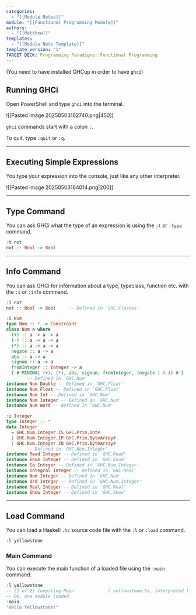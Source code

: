 ```yaml
---
categories:
  - "[[Module Notes]]"
module: "[[Functional Programming Module]]"
authors:
  - "[[Matthew]]"
templates:
  - "[[Module Note Template]]"
template_version: "1"
TARGET DECK: Programming Paradigms::Functional Programming
---
```

(You need to have installed GHCup in order to have `ghci`)
## Running GHCi

Open PowerShell and type `ghci` into the terminal.

![[Pasted image 20250503162740.png|450]]

`ghci` commands start with a colon `:`.

To quit, type `:quit` or `:q`.

---

## Executing Simple Expressions

You type your expression into the console, just like any other interpreter.

![[Pasted image 20250503164014.png|200]]

---

## Type Command

You can ask GHCi what the type of an expression is using the `:t` or `:type` command.

```Haskell
:t not
not :: Bool -> Bool
```

 ---
## Info Command

You can ask GHCi for information about a type, typeclass, function etc. with the `:i` or `:info` command.

```Haskell
:i not
not :: Bool -> Bool     -- Defined in `GHC.Classes'
```

```Haskell
:i Num
type Num :: * -> Constraint
class Num a where
  (+) :: a -> a -> a
  (-) :: a -> a -> a
  (*) :: a -> a -> a
  negate :: a -> a
  abs :: a -> a
  signum :: a -> a
  fromInteger :: Integer -> a
  {-# MINIMAL (+), (*), abs, signum, fromInteger, (negate | (-)) #-}
        -- Defined in `GHC.Num'
instance Num Double -- Defined in `GHC.Float'
instance Num Float -- Defined in `GHC.Float'
instance Num Int -- Defined in `GHC.Num'
instance Num Integer -- Defined in `GHC.Num'
instance Num Word -- Defined in `GHC.Num'
```

```Haskell
:i Integer
type Integer :: *
data Integer
  = GHC.Num.Integer.IS GHC.Prim.Int#
  | GHC.Num.Integer.IP GHC.Prim.ByteArray#
  | GHC.Num.Integer.IN GHC.Prim.ByteArray#
        -- Defined in `GHC.Num.Integer'
instance Read Integer -- Defined in `GHC.Read'
instance Enum Integer -- Defined in `GHC.Enum'
instance Eq Integer -- Defined in `GHC.Num.Integer'
instance Integral Integer -- Defined in `GHC.Real'
instance Num Integer -- Defined in `GHC.Num'
instance Ord Integer -- Defined in `GHC.Num.Integer'
instance Real Integer -- Defined in `GHC.Real'
instance Show Integer -- Defined in `GHC.Show'
```

---

## Load Command

You can load a Haskell `.hs` source code file with the `:l` or `:load` command.

```Haskell
:l yellowstone
```

### Main Command

You can execute the main function of a loaded file using the `:main` command.

```Haskell
:l yellowstone
-- [1 of 2] Compiling Main             ( yellowstone.hs, interpreted )
-- Ok, one module loaded.
:main
"Hello Yellowstone!"
```
